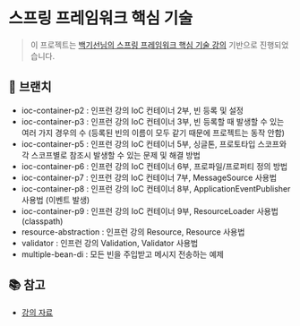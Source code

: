 # 스프링 프레임워크 핵심 기술

> 이 프로젝트는 [백기선님의 스프링 프레임워크 핵심 기술 강의](https://www.inflearn.com/course/spring-framework_core/dashboard) 기반으로 진행되었습니다.

## 🌴 브랜치

- ioc-container-p2 : 인프런 강의 IoC 컨테이너 2부, 빈 등록 및 설정
- ioc-container-p3 : 인프런 강의 IoC 컨테이너 3부, 빈 등록할 때 발생할 수 있는 여러 가지 경우의 수 (등록된 빈의 이름이 모두 같기 때문에 프로젝트는 동작 안함)
- ioc-container-p5 : 인프런 강의 IoC 컨테이너 5부, 싱글톤, 프로토타입 스코프와 각 스코프별로 참조시 발생할 수 있는 문제 및 해결 방법
- ioc-container-p6 : 인프런 강의 IoC 컨테이너 6부, 프로파일/프로퍼티 정의 방법
- ioc-container-p7 : 인프런 강의 IoC 컨테이너 7부, MessageSource 사용법
- ioc-container-p8 : 인프런 강의 IoC 컨테이너 8부, ApplicationEventPublisher 사용법 (이벤트 발생)
- ioc-container-p9 : 인프런 강의 IoC 컨테이너 9부, ResourceLoader 사용법 (classpath)
- resource-abstraction : 인프런 강의 Resource, Resource 사용법
- validator : 인프런 강의 Validation, Validator 사용법
- multiple-bean-di : 모든 빈을 주입받고 메시지 전송하는 예제

## 📚 참고

- [강의 자료](https://drive.google.com/file/d/1BXEnAWObf3VpzgNZJBN_UbY0UK8atTos/view)